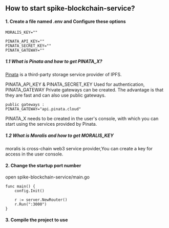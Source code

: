 ## How to start spike-blockchain-service?

#### 1. Create a file named .env and Configure these options

```
MORALIS_KEY=""

PINATA_API_KEY=""
PINATA_SECRET_KEY=""
PINATA_GATEWAY=""
```

##### 1.1 What is Pinata and how to get PINATA_X?

[Pinata](https://app.pinata.cloud/pinmanager) is a third-party storage service provider of IPFS.

PINATA_API_KEY & PINATA_SECRET_KEY Used for authentication, PINATA_GATEWAY Private gateways can be created. The advantage is that they are fast and can also use public gateways.

```
public gateways :
PINATA_GATEWAY="api.pinata.cloud"
```



PINATA_X needs to be created in the user's console, with which you can start using the services provided by Pinata.



##### 1.2 What is Moralis and how to get MORALIS_KEY

moralis is cross-chain web3 service provider,You can create a key for access in the user console.

#### 2.  Change the startup port number

open spike-blockchain-service/main.go

```
func main() {
	config.Init()

	r := server.NewRouter()
	r.Run(":3000")
}
```

#### 3. Compile the project to use

